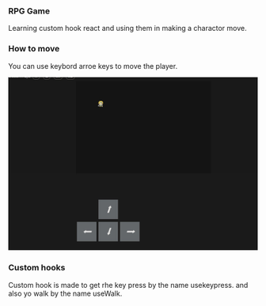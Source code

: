 ### RPG Game

Learning custom hook react and using them in making a charactor move.

### How to move

You can use keybord arroe keys to move the player.

  <img src="public/Screenshot.png"/>


### Custom hooks

Custom hook is made to get rhe key press by the name usekeypress.
and also yo walk by the name useWalk.

